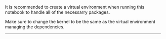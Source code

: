 It is recommended to create a virtual environment when running this notebook to handle all of the necessarry packages. 

Make sure to change the kernel to be the same as the virtual environment managing the dependencies.

----------------------------------------------------------------------------------------------------------------------



